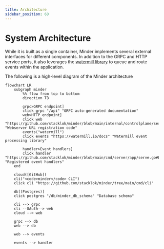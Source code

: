```yaml
---
title: Architecture
sidebar_position: 60
---
```


# System Architecture

While it is built as a single container, Minder implements several external
interfaces for different components. In addition to the GRPC and HTTP service
ports, it also leverages the [watermill library](https://watermill.io) to queue
and route events within the application.

The following is a high-level diagram of the Minder architecture

```mermaid
flowchart LR
    subgraph minder
        %% flow from top to bottom
        direction TB

        grpc>GRPC endpoint]
        click grpc "/api" "GRPC auto-generated documentation"
        web>HTTP endpoint]
        click web "https://github.com/stacklok/minder/blob/main/internal/controlplane/server.go#L210" "Webserver URL registration code"
        events("watermill")
        click events "https://watermill.io/docs" "Watermill event processing library"

        handler>Event handlers]
        click handler "https://github.com/stacklok/minder/blob/main/cmd/server/app/serve.go#L69" "Registered event handlers"
    end

    cloud([GitHub])
    cli("<code>minder</code> CLI")
    click cli "https://github.com/stacklok/minder/tree/main/cmd/cli"

    db[(Postgres)]
    click postgres "/db/minder_db_schema" "Database schema"

    cli --> grpc
    cli --OAuth--> web
    cloud --> web

    grpc --> db
    web --> db

    web --> events

    events --> handler
```
